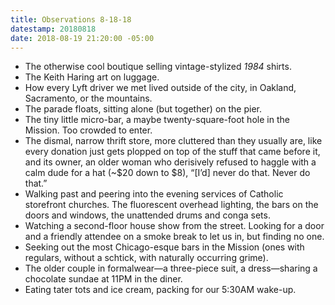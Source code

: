 ```yaml
---
title: Observations 8-18-18
datestamp: 20180818
date: 2018-08-19 21:20:00 -05:00
---
```


- The otherwise cool boutique selling vintage-stylized *1984* shirts.
- The Keith Haring art on luggage.
- How every Lyft driver we met lived outside of the city, in Oakland, Sacramento, or the mountains.
- The parade floats, sitting alone (but together) on the pier.
- The tiny little micro-bar, a maybe twenty-square-foot hole in the Mission. Too crowded to enter.
- The dismal, narrow thrift store, more cluttered than they usually are, like every donation just gets plopped on top of the stuff that came before it, and its owner, an older woman who derisively refused to haggle with a calm dude for a hat (~$20 down to $8), “[I’d] never do that. Never do that.”
- Walking past and peering into the evening services of Catholic storefront churches. The fluorescent overhead lighting, the bars on the doors and windows, the unattended drums and conga sets.
- Watching a second-floor house show from the street. Looking for a door and a friendly attendee on a smoke break to let us in, but finding no one.
- Seeking out the most Chicago-esque bars in the Mission (ones with regulars, without a schtick, with naturally occurring grime).
- The older couple in formalwear—a three-piece suit, a dress—sharing a chocolate sundae at 11PM in the diner.
- Eating tater tots and ice cream, packing for our 5:30AM wake-up.
